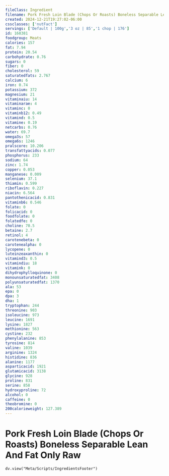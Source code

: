 ```yaml
---
fileClass: Ingredient
filename: Pork Fresh Loin Blade (Chops Or Roasts) Boneless Separable Lean And Fat Only Raw
created: 2024-12-21T19:27:02-06:00
cssclasses: ['nutFact']
servings: ['Default | 100g','3 oz | 85','1 chop | 176']
id: 168381
foodgroup: Meats
calories: 157
fat: 7.94
protein: 20.54
carbohydrate: 0.76
sugars: 0
fiber: 0
cholesterol: 59
saturatedfats: 2.767
calcium: 6
iron: 0.74
potassium: 372
magnesium: 21
vitaminaiu: 14
vitaminarae: 4
vitaminc: 0
vitaminb12: 0.49
vitamind: 0.5
vitamine: 0.19
netcarbs: 0.76
water: 69.7
omega3s: 57
omega6s: 1246
pralscore: 10.206
transfattyacids: 0.077
phosphorus: 233
sodium: 64
zinc: 1.74
copper: 0.053
manganese: 0.009
selenium: 37.1
thiamin: 0.599
riboflavin: 0.227
niacin: 6.564
pantothenicacid: 0.831
vitaminb6: 0.546
folate: 0
folicacid: 0
foodfolate: 0
folatedfe: 0
choline: 70.5
betaine: 2.7
retinol: 4
carotenebeta: 0
carotenealpha: 0
lycopene: 0
luteinzeaxanthin: 0
vitamind3: 0.5
vitamindiu: 18
vitamink: 0
dihydrophylloquinone: 0
monounsaturatedfat: 3408
polyunsaturatedfat: 1370
ala: 53
epa: 0
dpa: 3
dha: 1
tryptophan: 244
threonine: 903
isoleucine: 973
leucine: 1691
lysine: 1827
methionine: 563
cystine: 232
phenylalanine: 853
tyrosine: 814
valine: 1039
arginine: 1324
histidine: 836
alanine: 1177
asparticacid: 1921
glutamicacid: 3138
glycine: 928
proline: 831
serine: 858
hydroxyproline: 72
alcohol: 0
caffeine: 0
theobromine: 0
200calorieweight: 127.389
---
```


# Pork Fresh Loin Blade (Chops Or Roasts) Boneless Separable Lean And Fat Only Raw

```dataviewjs
dv.view("Meta/Scripts/IngredientsFooter")
```